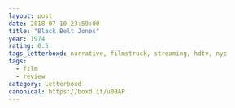 ```yaml
---
layout: post 
date: 2018-07-10 23:59:00
title: "Black Belt Jones"
year: 1974
rating: 0.5
tags_letterboxd: narrative, filmstruck, streaming, hdtv, nyc
tags:
  - film
  - review
category: Letterboxd
canonical: https://boxd.it/u0BAP
---
```

